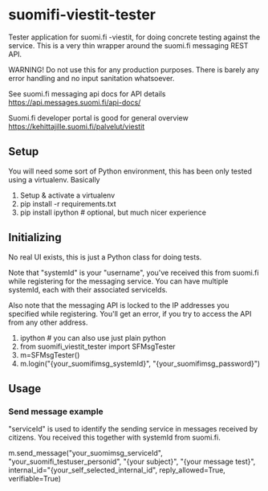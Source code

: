 # suomifi-viestit-tester

Tester application for suomi.fi -viestit, for doing concrete testing against the service. This is
a very thin wrapper around the suomi.fi messaging REST API.

WARNING! Do not use this for any production purposes. There is barely any
error handling and no input sanitation whatsoever.

See suomi.fi messaging api docs for API details
https://api.messages.suomi.fi/api-docs/

Suomi.fi developer portal is good for general overview
https://kehittajille.suomi.fi/palvelut/viestit

## Setup

You will need some sort of Python environment, this has been only tested
using a virtualenv. Basically

1. Setup & activate a virtualenv
2. pip install -r requirements.txt
3. pip install ipython     # optional, but much nicer experience

## Initializing

No real UI exists, this is just a Python class for doing tests.

Note that "systemId" is your "username", you've received this from suomi.fi
while registering for the messaging service. You can have multiple
systemId, each with their associated serviceIds.

Also note that the messaging API is locked to the IP addresses you specified
while registering. You'll get an error, if you try to access the API from
any other address.

1. ipython   # you can also use just plain python
2. from suomifi_viestit_tester import SFMsgTester
3. m=SFMsgTester()
4. m.login("{your_suomifimsg_systemId}", "{your_suomifimsg_password}")

## Usage

### Send message example

"serviceId" is used to identify the sending service in messages received by citizens.
You received this together with systemId from suomi.fi.

m.send_message("your_suomimsg_serviceId", "your_suomifi_testuser_personid", "{your subject}",
               "{your message test}", internal_id="{your_self_selected_internal_id", reply_allowed=True, verifiable=True)
